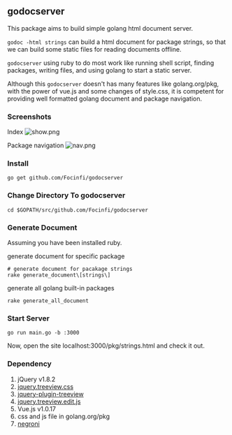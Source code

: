 ## godocserver

This package aims to build simple golang html document server.

`godoc -html strings` can build a html document for package strings, so that we can build some static files for reading documents offline.

`godocserver` using ruby to do most work like running shell script, finding packages, writing files, and using golang to start a static server.

Although this `godocserver` doesn't has many features like golang.org/pkg, with the power of vue.js and some changes of style.css, it is competent for providing well formatted golang document and package navigation.

### Screenshots
Index 
![show.png](http://7xj8s4.com1.z0.glb.clouddn.com/QQ20160312-1%402x.png)

Package navigation
![nav.png](http://7xj8s4.com1.z0.glb.clouddn.com/QQ20160312-0%402x.png)

### Install

```shell
go get github.com/Focinfi/godocserver
```

### Change Directory To godocserver

```shell
cd $GOPATH/src/github.com/Focinfi/godocserver
```

### Generate Document

Assuming you have been installed ruby.

generate document for specific package

```shell
# generate document for pacakage strings
rake generate_document\[strings\]
```

generate all golang built-in packages
```shell
rake generate_all_document
```

### Start Server

```shell
go run main.go -b :3000
```
Now, open the site localhost:3000/pkg/strings.html and check it out.

### Dependency

1. jQuery v1.8.2
2. [jquery.treeview.css](https://github.com/jzaefferer/jquery-treeview/blob/master/jquery.treeview.css)
3. [jquery-plugin-treeview](http://docs.jquery.com/Plugins/Treeview)
4. [jquery.treeview.edit.js](https://github.com/jzaefferer/jquery-treeview/blob/master/jquery.treeview.edit.js)
5. Vue.js v1.0.17
6. css and js file in golang.org/pkg
7. [negroni](https://github.com/codegangsta/negroni)

